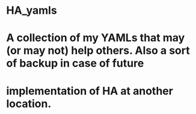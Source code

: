 # HA_yamls

# A collection of my YAMLs that may (or may not) help others. Also a sort of backup in case of future 
# implementation of HA at another location.
